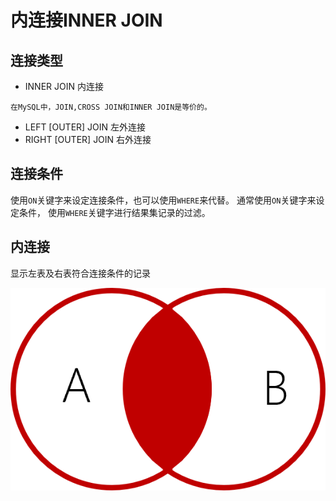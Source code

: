 # 内连接INNER JOIN

## 连接类型

- INNER JOIN 内连接

```
在MySQL中，JOIN,CROSS JOIN和INNER JOIN是等价的。
```

- LEFT [OUTER] JOIN 左外连接
- RIGHT [OUTER] JOIN 右外连接

## 连接条件

使用`ON`关键字来设定连接条件，也可以使用`WHERE`来代替。 通常使用`ON`关键字来设定条件， 使用`WHERE`关键字进行结果集记录的过滤。

## 内连接

显示左表及右表符合连接条件的记录

![内连接1](https://raw.githubusercontent.com/huxiaoning/img/master/%E5%86%85%E8%BF%9E%E6%8E%A51.png)

